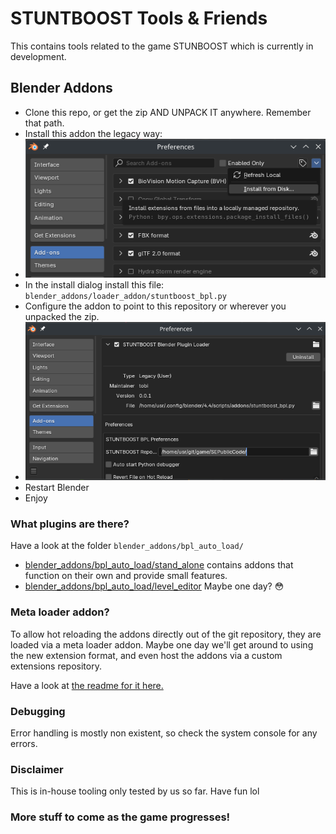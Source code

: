 # STUNTBOOST Tools & Friends

This contains tools related to the game STUNBOOST which is currently in development.


## Blender Addons
- Clone this repo, or get the zip AND UNPACK IT anywhere. Remember that path.
- Install this addon the legacy way:
- ![alt text](docs/legacy_addon.png)
- In the install dialog install this file: `blender_addons/loader_addon/stuntboost_bpl.py`
- Configure the addon to point to this repository or wherever you unpacked the zip.
- ![alt text](docs/addon_repo.png)
- Restart Blender
- Enjoy


### What plugins are there?
Have a look at the folder `blender_addons/bpl_auto_load/`

- [blender_addons/bpl_auto_load/stand_alone](blender_addons/bpl_auto_load/stand_alone) contains addons that function on their own and provide small features.
- [blender_addons/bpl_auto_load/level_editor](.) Maybe one day? 😳


### Meta loader addon?
To allow hot reloading the addons directly out of the git repository, they are loaded via a meta loader addon.
Maybe one day we'll get around to using the new extension format, and even host the addons via a custom extensions repository.

Have a look at [the readme for it here.](blender_addons/loader_addon/)


### Debugging
Error handling is mostly non existent, so check the system console for any errors.


### Disclaimer
This is in-house tooling only tested by us so far. Have fun lol


### More stuff to come as the game progresses!
